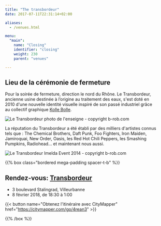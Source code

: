 ```yaml
---
title: "The transbordeur"
date: 2017-07-11T22:31:14+02:00

aliases:
  - /venues.html

menu:
  "main":
    name: "Closing"
    identifier: "closing"
    weight: 230
    parent: "venues"

---
```

## Lieu de la cérémonie de fermeture

Pour la soirée de fermeture, direction le nord du Rhône. Le Transbordeur, ancienne usine destinée à l’origine au traitement des eaux, s'est doté en 2010 d'une nouvelle identité visuelle inspiré de son passé industriel grâce au collectif graphique [Kolle Bolle](http://www.kollebolle.com/projets/transbo-identite-visuelle/).

![Le Transbordeur photo de l'enseigne - copyright b-rob.com](/img/photos/transbordeur_enseigne_credit_www.b-rob.com.jpg)

La réputation du Transbordeur a été établi par des milliers d'artistes connus tels que : The Chemical Brothers, Daft Punk, Foo Fighters, Iron Maiden, Jamiroquai, New Order, Oasis, les Red Hot Chili Peppers, les Smashing Pumpkins, Radiohead… et maintenant nous aussi.

![Le Transbordeur Imelda Event 2014 - copyright b-rob.com ](/img/photos/transbordeur_imelda_2014_credit_www.b-rob.com.jpg)

{{% box class="bordered mega-padding spacer-t-b" %}}

## Rendez-vous: [Transbordeur](http://www.transbordeur.fr/accueil)
* 3 boulevard Stalingrad, Villeurbanne
* 8 février 2018, de 18:30 à 1:00

{{< button name="Obtenez l'itinéraire avec CityMapper" href="https://citymapper.com/go/4rean3" >}}

{{% /box %}}
